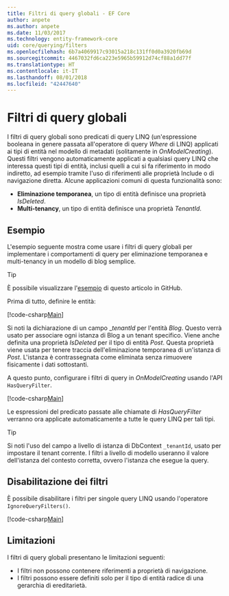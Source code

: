 ```yaml
---
title: Filtri di query globali - EF Core
author: anpete
ms.author: anpete
ms.date: 11/03/2017
ms.technology: entity-framework-core
uid: core/querying/filters
ms.openlocfilehash: 6b7a4069917c93015a218c131ff0d0a3920fb69d
ms.sourcegitcommit: 4467032fd6ca223e5965b59912d74cf88a1dd77f
ms.translationtype: HT
ms.contentlocale: it-IT
ms.lasthandoff: 08/01/2018
ms.locfileid: "42447640"
---
```

# <a name="global-query-filters"></a>Filtri di query globali

I filtri di query globali sono predicati di query LINQ (un'espressione booleana in genere passata all'operatore di query *Where* di LINQ) applicati ai tipi di entità nel modello di metadati (solitamente in *OnModelCreating*). Questi filtri vengono automaticamente applicati a qualsiasi query LINQ che interessa questi tipi di entità, inclusi quelli a cui si fa riferimento in modo indiretto, ad esempio tramite l'uso di riferimenti alle proprietà Include o di navigazione diretta. Alcune applicazioni comuni di questa funzionalità sono:

* **Eliminazione temporanea**, un tipo di entità definisce una proprietà *IsDeleted*.
* **Multi-tenancy**, un tipo di entità definisce una proprietà *TenantId*.

## <a name="example"></a>Esempio

L'esempio seguente mostra come usare i filtri di query globali per implementare i comportamenti di query per eliminazione temporanea e multi-tenancy in un modello di blog semplice.

> [!TIP]
> È possibile visualizzare l'[esempio](https://github.com/aspnet/EntityFrameworkCore/tree/master/samples/QueryFilters) di questo articolo in GitHub.

Prima di tutto, definire le entità:

[!code-csharp[Main](../../../efcore-repo/samples/QueryFilters/Program.cs#Entities)]

Si noti la dichiarazione di un campo __tenantId_ per l'entità _Blog_. Questo verrà usato per associare ogni istanza di Blog a un tenant specifico. Viene anche definita una proprietà _IsDeleted_ per il tipo di entità _Post_. Questa proprietà viene usata per tenere traccia dell'eliminazione temporanea di un'istanza di _Post_. L'istanza è contrassegnata come eliminata senza rimuovere fisicamente i dati sottostanti.

A questo punto, configurare i filtri di query in _OnModelCreating_ usando l'API ```HasQueryFilter```.

[!code-csharp[Main](../../../efcore-repo/samples/QueryFilters/Program.cs#Configuration)]

Le espressioni del predicato passate alle chiamate di _HasQueryFilter_ verranno ora applicate automaticamente a tutte le query LINQ per tali tipi.

> [!TIP]
> Si noti l'uso del campo a livello di istanza di DbContext ```_tenantId```, usato per impostare il tenant corrente. I filtri a livello di modello useranno il valore dell'istanza del contesto corretta, ovvero l'istanza che esegue la query.

## <a name="disabling-filters"></a>Disabilitazione dei filtri

È possibile disabilitare i filtri per singole query LINQ usando l'operatore ```IgnoreQueryFilters()```.

[!code-csharp[Main](../../../efcore-repo/samples/QueryFilters/Program.cs#IgnoreFilters)]

## <a name="limitations"></a>Limitazioni

I filtri di query globali presentano le limitazioni seguenti:

* I filtri non possono contenere riferimenti a proprietà di navigazione.
* I filtri possono essere definiti solo per il tipo di entità radice di una gerarchia di ereditarietà.
